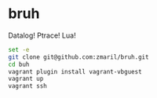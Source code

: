 # bruh

Datalog! Ptrace! Lua!

```bash
set -e 
git clone git@github.com:zmaril/bruh.git
cd buh
vagrant plugin install vagrant-vbguest
vagrant up
vagrant ssh
```
